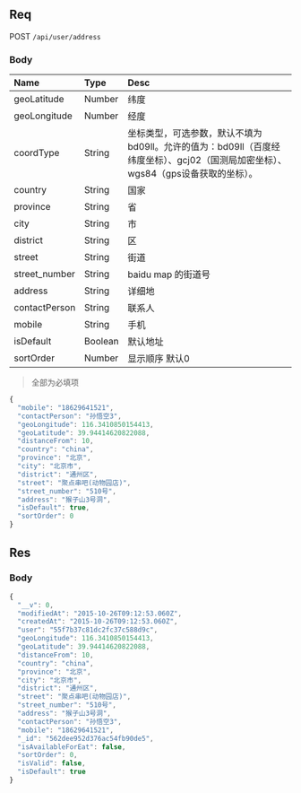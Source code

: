 ## Req

POST `/api/user/address`

### Body

| Name              | Type   | Desc   |
|:-------           |:-------|:-------|
|  geoLatitude      | Number | 纬度     |
|  geoLongitude     | Number | 经度     |
|  coordType        | String | 坐标类型，可选参数，默认不填为bd09ll。允许的值为：bd09ll（百度经纬度坐标）、gcj02（国测局加密坐标）、wgs84（gps设备获取的坐标）。     |
|  country          | String | 国家     |
|  province         | String | 省       |
|  city             | String | 市       |
|  district         | String | 区       |
|  street           | String | 街道     |
|  street_number    | String | baidu map 的街道号      |
|  address          | String | 详细地        |
|  contactPerson    | String | 联系人        |
|  mobile           | String | 手机          |
|  isDefault        | Boolean| 默认地址      |
|  sortOrder        | Number | 显示顺序 默认0 |

> 全部为必填项

```js
{
  "mobile": "18629641521",
  "contactPerson": "孙悟空3",
  "geoLongitude": 116.3410850154413,
  "geoLatitude": 39.94414620822088,
  "distanceFrom": 10,
  "country": "china",
  "province": "北京",
  "city": "北京市",
  "district": "通州区",
  "street": "聚点串吧(动物园店)",
  "street_number": "510号",
  "address": "猴子山3号洞",
  "isDefault": true,
  "sortOrder": 0
}
```

## Res
### Body
```js
{
  "__v": 0,
  "modifiedAt": "2015-10-26T09:12:53.060Z",
  "createdAt": "2015-10-26T09:12:53.060Z",
  "user": "55f7b37c81dc2fc37c588d9c",
  "geoLongitude": 116.3410850154413,
  "geoLatitude": 39.94414620822088,
  "distanceFrom": 10,
  "country": "china",
  "province": "北京",
  "city": "北京市",
  "district": "通州区",
  "street": "聚点串吧(动物园店)",
  "street_number": "510号",
  "address": "猴子山3号洞",
  "contactPerson": "孙悟空3",
  "mobile": "18629641521",
  "_id": "562dee952d376ac54fb90de5",
  "isAvailableForEat": false,
  "sortOrder": 0,
  "isValid": false,
  "isDefault": true
}
```
